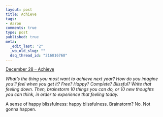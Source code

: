 ```yaml
--- 
layout: post
title: Achieve
tags: 
- Aaron
comments: true
type: post
published: true
meta: 
  _edit_last: "2"
  _wp_old_slug: ""
  dsq_thread_id: "216816768"
---
```

<a href="http://www.reverb10.com/december-28-achieve/">December 28 – Achieve</a>

<em>What’s the thing you most want to achieve next year? How do you imagine you’ll feel when you get it? Free? Happy? Complete? Blissful? Write that feeling down. Then, brainstorm 10 things you can do, or 10 new thoughts you can think, in order to experience that feeling today.</em>

A sense of happy blissfulness: happy blissfulness. Brainstorm? No. Not gonna happen.
